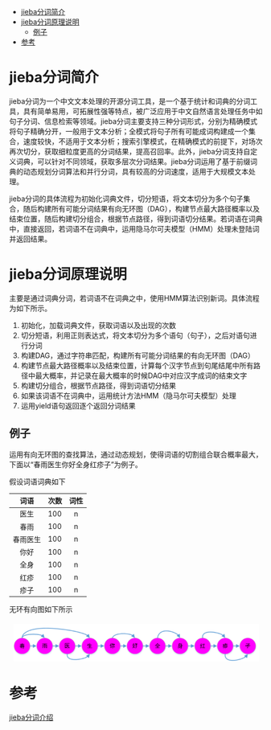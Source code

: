 <!-- START doctoc generated TOC please keep comment here to allow auto update -->
<!-- DON'T EDIT THIS SECTION, INSTEAD RE-RUN doctoc TO UPDATE -->

- [jieba分词简介](#jieba%E5%88%86%E8%AF%8D%E7%AE%80%E4%BB%8B)
- [jieba分词原理说明](#jieba%E5%88%86%E8%AF%8D%E5%8E%9F%E7%90%86%E8%AF%B4%E6%98%8E)
  - [例子](#%E4%BE%8B%E5%AD%90)
- [参考](#%E5%8F%82%E8%80%83)

<!-- END doctoc generated TOC please keep comment here to allow auto update -->

# jieba分词简介

jieba分词为一个中文文本处理的开源分词工具，是一个基于统计和词典的分词工具，具有简单易用，可拓展性强等特点，被广泛应用于中文自然语言处理任务中如句子分词、信息检索等领域。jieba分词主要支持三种分词形式，分别为精确模式将句子精确分开，一般用于文本分析；全模式将句子所有可能成词构建成一个集合，速度较快，不适用于文本分析；搜索引擎模式，在精确模式的前提下，对场次再次切分，获取细粒度更高的分词结果，提高召回率。此外，jieba分词支持自定义词典，可以针对不同领域，获取多层次分词结果。jieba分词运用了基于前缀词典的动态规划分词算法和并行分词，具有较高的分词速度，适用于大规模文本处理。

  jieba分词的具体流程为初始化词典文件，切分短语，将文本切分为多个句子集合，随后构建所有可能分词结果有向无环图（DAG），构建节点最大路径概率以及结束位置，随后构建切分组合，根据节点路径，得到词语切分结果。若词语在词典中，直接返回，若词语不在词典中，运用隐马尔可夫模型（HMM）处理未登陆词并返回结果。

# jieba分词原理说明

主要是通过词典分词，若词语不在词典之中，使用HMM算法识别新词。具体流程为如下所示。

1. 初始化，加载词典文件，获取词语以及出现的次数
2. 切分短语，利用正则表达式，将文本切分为多个语句（句子），之后对语句进行分词
3. 构建DAG，通过字符串匹配，构建所有可能分词结果的有向无环图（DAG）
4. 构建节点最大路径概率以及结束位置，计算每个汉字节点到句尾结尾中所有路径中最大概率，并记录在最大概率的时候DAG中对应汉字成词的结束文字
5. 构建切分组合，根据节点路径，得到词语切分结果
6. 如果该词语不在词典中，运用统计方法HMM（隐马尔可夫模型）处理
7. 运用yield语句返回逐个返回分词结果

## 例子

运用有向无环图的查找算法，通过动态规划，使得词语的切割组合联合概率最大，下面以“春雨医生你好全身红疹子”为例子。

假设词语词典如下

| 词语             | 次数  | 词性 |
| :--------------: | ---- | :-------: |
| 医生 | 100  | n         |
|春雨|100|n|
| 春雨医生 | 100  | n    |
| 你好 | 100 | n |
| 全身 | 100  | n    |
| 红疹 | 100 | n |
| 疹子 | 100 | n |

无环有向图如下所示

![image-20231213111634677](src/image-20231213111634677.png)



# 参考

[jieba分词介绍](https://www.cnblogs.com/foley/p/12789634.html)
